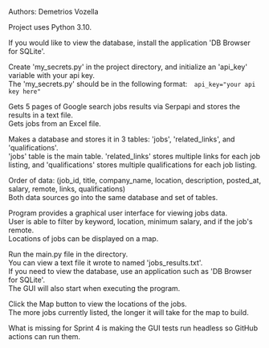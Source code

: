 Authors: Demetrios Vozella<br>

Project uses Python 3.10.<br>

If you would like to view the database, install the application 'DB Browser for SQLite'.<br>

Create 'my_secrets.py' in the project directory, and initialize an 'api_key' variable with your api key.<br>
The 'my_secrets.py' should be in the following format:&emsp;```api_key="your api key here"```<br>

Gets 5 pages of Google search jobs results via Serpapi and stores the results in a text file.<br>
Gets jobs from an Excel file.<br>

Makes a database and stores it in 3 tables: 'jobs', 'related_links', and 'qualifications'.<br>
'jobs' table is the main table. 'related_links' stores multiple links for each job listing, and 'qualifications' 
stores multiple qualifications for each job listing.<br>

Order of data: (job_id, title, company_name, location, description, posted_at, salary, remote, links, qualifications)<br>
Both data sources go into the same database and set of tables.<br>

Program provides a graphical user interface for viewing jobs data.<br>
User is able to filter by keyword, location, minimum salary, and if the job's remote.<br>
Locations of jobs can be displayed on a map.<br>

Run the main.py file in the directory.<br>
You can view a text file it wrote to named 'jobs_results.txt'.<br>
If you need to view the database, use an application such as 'DB Browser for SQLite'.<br>
The GUI will also start when executing the program.<br>

Click the Map button to view the locations of the jobs.<br>
The more jobs currently listed, the longer it will take for the map to build.<br>

What is missing for Sprint 4 is making the GUI tests run headless so GitHub actions can run them. 
